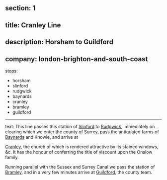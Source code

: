 ﻿section: 1
----
title: Cranley Line
----
description: Horsham to Guildford
----
company: london-brighton-and-south-coast
----
stops:
- horsham
- slinford
- rudgwick
- baynards
- cranley
- bramley
- guildford
----
text: This line passes this station of [Slinford](/stations/slinford) to [Rudgwick](/stations/rudgwick), immediately on clearing which we enter the county of Surrey, pass the antiquated farms of [Baynards](/stations/baynards) and Knowle, and arrive at

[Cranley](/stations/cranley), the church of which is rendered attractive by its stained windows, &c. It has the honour of conferring the title of viscount upon the Onslow family.

Running parallel with the Sussex and Surrey Canal we pass the station of [Bramley](/stations/bramley), and in a very few minutes arrive at [Guildford](/stations/guildford), the county team.
